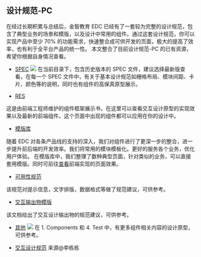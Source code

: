 ## 设计规范-PC

在经过长期积累与总结后，金智教育 EDC 已经有了一套较为完整的设计规范，包含了典型业务的场景和模版，以及设计中常用的组件。通过这套设计规范，你可以实现产品中至少 70% 的功能需求，快速整合成可供开发的页面，极大的提高了效率，也有利于全平台产品的统一性。 
本文整合了目前设计规范-PC 的已有资源，希望你根据自身情况查看。

- [SPEC](http://my.wisedu.com/edc/ID/1.SPEC/PC/)
![](http://olat3wq2g.bkt.clouddn.com/20170418110831_d5LltO_SPEC.png)
在当前目录下，包含历史版本的 SPEC 文件，建议选择最新版查看，在每一个 SPEC 文件中，有关于基本设计规范如栅格布局、模块间距、卡片、颜色等的说明，同时也有组件的高保真原型展示。

- [RES](http://res.wisedu.com)

这是由前端工程师维护的组件框架展示书，在这里可以查看交互设计原型的实现效果以及最新的前端组件。这个页面中出现的组件都可以应用在你的设计中。

- [模版库](http://my.wisedu.com/edc/ID/1.SPEC/PC/4.Test/PC-%E6%A8%A1%E6%9D%BF%E5%BA%93WEB-V0.1-17.2.14%40%E7%8E%8B%E7%A7%8B%E5%AE%9E%20%E6%9D%A8%E6%9F%B3%E9%9D%92/%E9%A6%96%E9%A1%B5.html)

随着 EDC 对各条产品线的支持的深入，我们对组件进行了更深一步的整合，进一步提升前后端的开发效率。我们将常用的模块模板化。更好的服务各个业务，优化用户体验。
在模版库中，我们整理了数种典型页面，针对类似的业务，可以直接套用模版。同时可前往[查看](http://res.wisedu.com/template.html)前端实现的页面效果。

- [可用性规范](http://my.wisedu.com/edc/ID/1.SPEC/PC/4.Test/PC%26M-%E5%8F%AF%E7%94%A8%E6%80%A7%E8%A7%84%E8%8C%83-V0.1-17.03.15%40%E9%99%88%E9%9C%96/#g=1)

该规范对提示信息，文字排版，数据格式等做了规范建议，可供参考。

- [交互输出物模版](http://my.wisedu.com/edc/ID/1.SPEC/PC/1.Components/PC-%E4%BA%A4%E4%BA%92%E6%96%87%E6%A1%A3%E6%A8%A1%E6%9D%BF-V1.0-16.08.05%40%E6%8F%AD%E5%85%81%E6%96%8C/#g=1)

该文档给出了交互设计输出物的规范建议，可供参考。

- [其他](http://my.wisedu.com/edc/ID/1.SPEC/PC/)
![](http://olat3wq2g.bkt.clouddn.com/20170418113639_L0fnYp_zujian.png)
在 1. Components 和 4. Test 中，有更多组件相关内容的设计原型，可供参考。

- [交互设计规范](http://my.wisedu.com/edc/ID/4.Management%20App/研究生/Test/设计思路/)
来源@李栋栋
